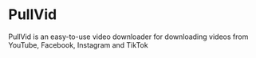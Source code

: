 # PullVid
PullVid is an easy-to-use video downloader for downloading videos from YouTube, Facebook, Instagram and TikTok
